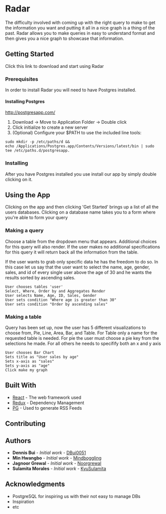 # Radar

The difficulty involved with coming up with the right query to make to get the information you want and putting it all in a nice graph is a thing of the past. Radar allows you to make queries in easy to understand format and then gives you a nice graph to showcase that information.

## Getting Started

Click this link to download and start using Radar

### Prerequisites

In order to install Radar you will need to have Postgres installed.  
#### Installing Postgres

http://postgresapp.com/

1. Download -> Move to Application Folder -> Double click
2. Click initialize to create a new server
3. (Optional) Configure your $PATH to use the included line tools:

```
sudo mkdir -p /etc/paths/d &&
echo /Applications/Postgres.app/Contents/Versions/latest/bin | sudo tee /etc/paths.d/postgresapp.
```

### Installing

After you have Postgres installed you use install our app by simply double clicking on it.


## Using the App

Clicking on the app and then clicking 'Get Started' brings up a list of all the users databases. Clicking on a database name takes you to a form where you're able to form your query

### Making a query
Choose a table from the dropdown menu that appears. Additional choices for this query will also render. If the user makes no additional specifications for this query it will return back all the information from the table. 

If the user wants to grab only specific data he has the freedom to do so. In this case let us say that the user want to select the name, age, gender, sales, and id of every single user above the age of 30 and he wants the results sorted by ascending sales.
```
User chooses tables 'user'
Select, Where, Order by and Aggregates Render
User selects Name, Age, ID, Sales, Gender
User sets condition "Where age is greater than 30"
User sets condition "Order by ascending sales"
```

### Making a table

Query has been set up, now the user has 5 different visualizations to choose from, Pie, Line, Area, Bar, and Table. For Table only a name for the requested table is needed. For pie the user must choose a pie key from the selections he made. For all others he needs to specifify both an x and y axis

```
User chooses Bar Chart
Sets title as "User sales by age"
Sets x-axis as "sales"
Sets y-axis as "age"
Click make my graph
```


## Built With

* [React](http://www.dropwizard.io/1.0.2/docs/) - The web framework used
* [Redux](https://maven.apache.org/) - Dependency Management
* [PG](https://rometools.github.io/rome/) - Used to generate RSS Feeds

## Contributing


## Authors

* **Dennis Bui** - *Initial work* - [DBui0051](https://github.com/DBui0051)
* **Min Hwangbo** - *Initial work* - [Mindboggling](https://github.com/Mindboggling)
* **Jagnoor Grewal** - *Initial work* - [Noorgrewal](https://github.com/Noorgrewal)
* **Sulamita Morales** - *Initial work* - [KyuSulamita](https://github.com/KyuSulamita)


## Acknowledgments

* PostgreSQL for inspiring us with their not easy to manage DBs
* Inspiration
* etc
